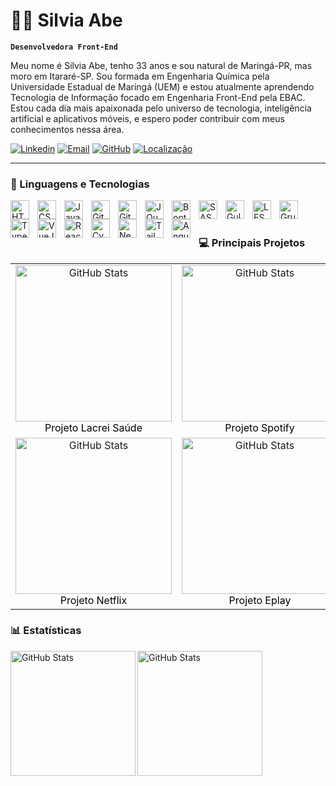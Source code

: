 # 👩‍💻 Silvia Abe

**`Desenvolvedora Front-End`**

Meu nome é Silvia Abe, tenho 33 anos e sou natural de Maringá-PR, mas moro em Itararé-SP. Sou formada em Engenharia Química pela Universidade Estadual de Maringá (UEM) e estou atualmente aprendendo Tecnologia de Informação focado em Engenharia Front-End pela EBAC. Estou cada dia mais apaixonada pelo universo de tecnologia, inteligência artificial e aplicativos móveis, e espero poder contribuir com meus conhecimentos nessa área.

<p align="left">
    <a href="https://www.linkedin.com/in/silvia-abe/">
        <img alt="Linkedin" src="https://custom-icon-badges.demolab.com/badge/linkedin-8A2BE2?color=%23E05D44&logo=linkedin&logoColor=white&style=for-the-badge&labelColor=CE4630"/></a>
    <a href="mailto:silviaabebuzatto@gmail.com">
        <img alt="Email" src="https://custom-icon-badges.demolab.com/badge/email-8A2BE2?color=%23E1AD0E&logo=email&logoColor=white&style=for-the-badge&labelColor=C79600"/></a> 
    <a href="https://github.com/silviaabe">
        <img alt="GitHub" src="https://custom-icon-badges.demolab.com/badge/follow me-8A2BE2?color=55960c&style=for-the-badge&labelColor=488207&logo=github&logoColor=white"/></a>
    <a href="#">
        <img alt="Localização" src="https://custom-icon-badges.demolab.com/badge/itarare/SP, Brasil-8A2BE2?color=236ad3&labelColor=1155ba&style=for-the-badge&logo=location&logoColor=white"/></a>
</p>

---

### 🤖 Linguagens e Tecnologias

<img 
    align="left" 
    alt="HTML"
    title="HTML" 
    width="30px" 
    style="padding-right: 10px;" 
    src="https://cdn.jsdelivr.net/gh/devicons/devicon@latest/icons/html5/html5-original.svg" 
/>
<img 
    align="left" 
    alt="CSS" 
    title="CSS"
    width="30px" 
    style="padding-right: 10px;" 
    src="https://cdn.jsdelivr.net/gh/devicons/devicon@latest/icons/css3/css3-original.svg" 
/>
<img 
    align="left" 
    alt="JavaScript" 
    title="JavaScript"
    width="30px" 
    style="padding-right: 10px;" 
    src="https://cdn.jsdelivr.net/gh/devicons/devicon@latest/icons/javascript/javascript-original.svg" 
/>
<img 
    align="left" 
    alt="GitHub" 
    title="GitHub"
    width="30px" 
    style="padding-right: 10px;" 
    src="https://cdn.jsdelivr.net/gh/devicons/devicon@latest/icons/github/github-original.svg" 
/>
<img 
    align="left" 
    alt="Git" 
    title="Git"
    width="30px" 
    style="padding-right: 10px;" 
    src="https://cdn.jsdelivr.net/gh/devicons/devicon@latest/icons/git/git-original.svg" 
/>
<img 
    align="left" 
    alt="JQuery" 
    title="JQuery"
    width="30px" 
    style="padding-right: 10px;" 
    src="https://cdn.jsdelivr.net/gh/devicons/devicon@latest/icons/jquery/jquery-original.svg" 
/>
<img 
    align="left" 
    alt="Bootstrap"
    title="Bootstrap" 
    width="30px" 
    style="padding-right: 10px;" 
    src="https://cdn.jsdelivr.net/gh/devicons/devicon@latest/icons/bootstrap/bootstrap-original.svg" 
/>
<img 
    align="left" 
    alt="SASS" 
    title="SASS"
    width="30px" 
    style="padding-right: 10px;" 
    src="https://cdn.jsdelivr.net/gh/devicons/devicon@latest/icons/sass/sass-original.svg" 
/>
<img 
    align="left" 
    alt="Gulp"
    title="Gulp" 
    width="30px" 
    style="padding-right: 10px;" 
    src="https://cdn.jsdelivr.net/gh/devicons/devicon@latest/icons/gulp/gulp-plain.svg" 
/>
<img 
    align="left" 
    alt="LESS"
    title="LESS" 
    width="30px" 
    style="padding-right: 10px;" 
    src="https://cdn.jsdelivr.net/gh/devicons/devicon@latest/icons/less/less-plain-wordmark.svg" 
/>
<img 
    align="left" 
    alt="Grunt"
    title="Grunt" 
    width="30px" 
    style="padding-right: 10px;" 
    src="https://cdn.jsdelivr.net/gh/devicons/devicon@latest/icons/grunt/grunt-original.svg" 
/>
<img 
    align="left" 
    alt="TypeScript"
    title="TypeScript" 
    width="30px" 
    style="padding-right: 10px;" 
    src="https://cdn.jsdelivr.net/gh/devicons/devicon@latest/icons/typescript/typescript-original.svg" 
/>
<img 
    align="left" 
    alt="VueJS"
    title="VueJS" 
    width="30px" 
    style="padding-right: 10px;" 
    src="https://cdn.jsdelivr.net/gh/devicons/devicon@latest/icons/vuejs/vuejs-original.svg" 
/>
<img 
    align="left" 
    alt="React"
    title="React" 
    width="30px" 
    style="padding-right: 10px;" 
    src="https://cdn.jsdelivr.net/gh/devicons/devicon@latest/icons/react/react-original.svg" 
/>
<img 
    align="left" 
    alt="Cypress" 
    title="Cypress"
    width="30px" 
    style="padding-right: 10px;" 
    src="https://cdn.jsdelivr.net/gh/devicons/devicon@latest/icons/cypressio/cypressio-original.svg" 
/>
<img 
    align="left" 
    alt="Next.js" 
    title="Next.js"
    width="30px" 
    style="padding-right: 10px;" 
    src="https://cdn.jsdelivr.net/gh/devicons/devicon@latest/icons/nextjs/nextjs-original.svg" 
/>
<img 
    align="left" 
    alt="Tailwind" 
    title="Tailwind"
    width="30px" 
    style="padding-right: 10px;" 
    src="https://cdn.jsdelivr.net/gh/devicons/devicon@latest/icons/tailwindcss/tailwindcss-original.svg" 
/>
<img 
    align="left" 
    alt="Angular" 
    title="Angular"
    width="30px" 
    style="padding-right: 10px;" 
    src="https://cdn.jsdelivr.net/gh/devicons/devicon@latest/icons/angularjs/angularjs-original.svg" 
/>

<br />
<br />

### 💻 Principais Projetos

<table>
  <tr>
    <td align="center">
      <a href="https://lacreisaude-one.vercel.app/">
        <img 
          title="Site Lacrei Saúde" 
          alt="GitHub Stats" 
          width="250" 
          src="https://github.com/user-attachments/assets/609710f6-61f5-40fc-8017-f4eb49e86231" 
        />
      </a>
      <br>
      <span style="color:black;">Projeto Lacrei Saúde</span>
    </td>
    <td align="center">
      <a href="https://spotify-alura-brown.vercel.app/">
        <img 
          title="Site Spotify" 
          alt="GitHub Stats" 
          width="250" 
          src="https://github.com/user-attachments/assets/4254be6d-c1a1-4506-9c9a-2707f22343dd" 
        />
      </a>
      <br>
      <span style="color:black;">Projeto Spotify</span>
    </td>
    <td align="center">
      <a href="https://chocolateria-bootstrap.vercel.app/">
        <img 
          title="Site Chocolateria" 
          alt="GitHub Stats" 
          width="250" 
          src="https://github.com/user-attachments/assets/c361019a-0ad3-43a9-95d4-31fa8296d470" 
        />
      </a>
      <br>
      <span style="color:black;">Projeto Chocolateria</span>
    </td>
  </tr>
  <tr>
    <td align="center">
      <a href="https://netflix-clone-21s3nsmri-silvia-abes-projects.vercel.app/">
        <img 
          title="Site Netflix" 
          alt="GitHub Stats" 
          width="250" 
          src="https://github.com/user-attachments/assets/2ff6feb0-7e81-40d9-b60c-4d6a3505a0e5" 
        />
      </a>
      <br>
      <span style="color:black;">Projeto Netflix</span>
    </td>
    <td align="center">
      <a href="https://site-eplay-klfkvdwy5-silvia-abes-projects.vercel.app/">
        <img 
          title="Site Eplay" 
          alt="GitHub Stats" 
          width="250" 
          src="https://github.com/user-attachments/assets/b62ddb7c-eb16-4314-ba6c-aa2c51f94643" 
        />
      </a>
      <br>
      <span style="color:black;">Projeto Eplay</span>
    </td>
    <td align="center">
      <a href="https://clone-disneyplus-psi-sable.vercel.app/">
        <img 
          title="Site Disney Plus" 
          alt="GitHub Stats" 
          width="250" 
          src="https://github.com/user-attachments/assets/43e8dcad-7771-4336-b4ef-578715a11bda" 
        />
      </a>
      <br>
      <span style="color:black;">Projeto Disney Plus</span>
    </td>  
  </tr>
</table>


### 📊 Estatísticas

<p>
  <img 
      align="left" 
      alt="GitHub Stats" 
      height="200" 
      src="https://github-readme-stats.vercel.app/api/top-langs/?username=silviaabe&theme=gruvbox&layout=compact&custom_title=Tecnologias&langs_count=7" 
  />
  <img 
      align="left" 
      alt="GitHub Stats" 
      height="200" 
      style="padding-right: 10px;" 
      src="https://github-readme-stats.vercel.app/api?username=silviaabe&show_icons=true&theme=gruvbox&include_all_commits=true&locale=pt-br" 
  />
</p>
